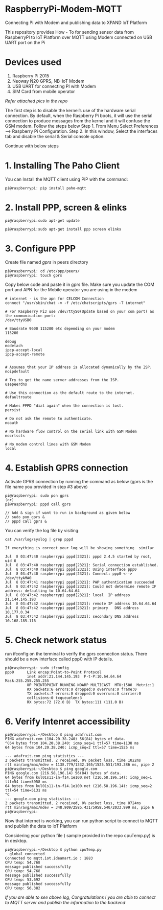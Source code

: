 # RaspberryPi-Modem-MQTT
Connecting Pi with Modem and publishing data to XPAND IoT Platform 

This repository provides How - To for sending sensor data from RaspberryPI to IoT Platform over MQTT using Modem connected on USB UART port on the Pi

# Devices used
1. Raspberry Pi 2015
2. Neoway N20 GPRS, NB-IoT Modem
3. USB UART for connecting PI with Modem
4. SIM Card from mobile operator

*Refer attached pics in the repo*

The first step is to disable the kernel’s use of the hardware serial connection. By default, when the Raspberry Pi boots, it will use the serial connection to produce messages from the kernel and it will confuse the GSM modem. Follow the steps below
Step 1. From Menu Select Preferences –> Raspberry Pi Configuration.
Step 2. In this window, Select the interfaces tab and disable the serial & Serial console option.

Continue with below steps

# 1. Installing The Paho Client

You can Install the MQTT client using PIP with the command:

``` 
pi@raspberrypi: pip install paho-mqtt
```
# 2. Install PPP, screen & elinks

``` 
pi@raspberrypi:sudo apt-get update

pi@raspberrypi:sudo apt-get install ppp screen elinks
```
# 3. Configure PPP

Create file named *gprs* in peers directory

``` 
pi@raspberrypi: cd /etc/ppp/peers/
pi@raspberrypi: touch gprs

```
Copy below code and paste it in gprs file. Make sure you update the COM port and APN for the Mobile operator you are using in the modem
```
# internet - is the apn for CELCOM Connection
connect "/usr/sbin/chat -v -f /etc/chatscripts/gprs -T internet"
 
# For Raspberry Pi3 use /dev/ttyS0(Update based on your com port) as the communication port:
/dev/ttyUSB0
 
# Baudrate 9600 115200 etc depending on your modem
115200

debug
nodetach
ipcp-accept-local
ipcp-accept-remote

 
# Assumes that your IP address is allocated dynamically by the ISP.
noipdefault
 
# Try to get the name server addresses from the ISP.
usepeerdns
 
# Use this connection as the default route to the internet.
defaultroute
 
# Makes PPPD "dial again" when the connection is lost.
persist
 
# Do not ask the remote to authenticate.
noauth
 
# No hardware flow control on the serial link with GSM Modem
nocrtscts
 
# No modem control lines with GSM Modem
local

```
# 4. Establish GPRS connection

Activate GPRS connection by running the command as below (gprs is the file name you provided in step #3 above)

```
pi@raspberrypi: sudo pon gprs 
(or) 
pi@raspberrypi: pppd call gprs

// Add & sign if want to run in background as given below
// sudo pon gprs & 
// pppd call gprs &

```

You can verify the log file by visiting 

```
cat /var/log/syslog | grep pppd 

If everything is correct your log will be showing something  similar

Jul  8 03:47:40 raspberrypi pppd[2321]: pppd 2.4.5 started by root, uid 0
Jul  8 03:47:40 raspberrypi pppd[2321]: Serial connection established.
Jul  8 03:47:40 raspberrypi pppd[2321]: Using interface ppp0
Jul  8 03:47:40 raspberrypi pppd[2321]: Connect: ppp0 <--> /dev/ttyAMA0
Jul  8 03:47:41 raspberrypi pppd[2321]: PAP authentication succeeded
Jul  8 03:47:42 raspberrypi pppd[2321]: Could not determine remote IP address: defaulting to 10.64.64.64
Jul  8 03:47:42 raspberrypi pppd[2321]: local  IP address 21.144.145.193
Jul  8 03:47:42 raspberrypi pppd[2321]: remote IP address 10.64.64.64
Jul  8 03:47:42 raspberrypi pppd[2321]: primary   DNS address 10.177.0.34
Jul  8 03:47:42 raspberrypi pppd[2321]: secondary DNS address 10.168.185.116
```
# 5. Check network status 
run ifconfig on the terminal to verify the gprs connection status. There should be a new interface called ppp0 with IP details. 
```
pi@raspberrypi: sudo ifconfig
ppp0      Link encap:Point-to-Point Protocol  
          inet addr:21.144.145.193  P-t-P:10.64.64.64  Mask:255.255.255.255
          UP POINTOPOINT RUNNING NOARP MULTICAST  MTU:1500  Metric:1
          RX packets:6 errors:0 dropped:0 overruns:0 frame:0
          TX packets:7 errors:0 dropped:0 overruns:0 carrier:0
          collisions:0 txqueuelen:3 
          RX bytes:72 (72.0 B)  TX bytes:111 (111.0 B)
```
# 6. Verify Intenret accessibility

```
pi@raspberrypi:~/Desktop $ ping adafruit.com
PING adafruit.com (104.20.38.240) 56(84) bytes of data.
^C64 bytes from 104.20.38.240: icmp_seq=1 ttl=57 time=1138 ms
64 bytes from 104.20.38.240: icmp_seq=2 ttl=57 time=1525 ms

--- adafruit.com ping statistics ---
2 packets transmitted, 2 received, 0% packet loss, time 1022ms
rtt min/avg/max/mdev = 1138.779/1332.165/1525.551/193.386 ms, pipe 2
pi@raspberrypi:~/Desktop $ ping google.com
PING google.com (216.58.196.14) 56(84) bytes of data.
64 bytes from kul01s11-in-f14.1e100.net (216.58.196.14): icmp_seq=1 ttl=54 time=5958 ms
64 bytes from kul01s11-in-f14.1e100.net (216.58.196.14): icmp_seq=2 ttl=54 time=5131 ms
^C
--- google.com ping statistics ---
2 packets transmitted, 2 received, 0% packet loss, time 8724ms
rtt min/avg/max/mdev = 348.909/2585.431/5958.540/2033.999 ms, pipe 6
pi@raspberrypi:
```

Now that internet is working, you can run python script to connect to MQTT and publish the data to IoT Platform

Considering your python file ( sample provided in the repo cpuTemp.py) is in desktop.

```
pi@raspberrypi:~/Desktop $ python cpuTemp.py 
  global connected
Connected to mqtt.iot.ideamart.io : 1883
CPU temp: 54.768
message published successfully
CPU temp: 54.768
message published successfully
CPU temp: 53.692
message published successfully
CPU temp: 56.382
```

*If you are able to see above log, Congratulations ! you are able to connect to MQTT server and publish the information to the backend*
